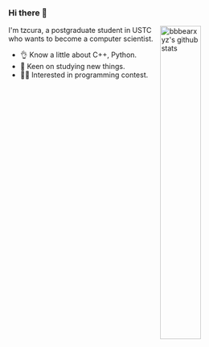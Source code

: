 ### Hi there 👋

<!--
**tzcura/tzcura** is a ✨ _special_ ✨ repository because its `README.md` (this file) appears on your GitHub profile.
-->

<img align="right" alt="bbbearxyz's github stats" width="40%" src="https://github-readme-stats.vercel.app/api?username=tzcura&show_icons=true">

I'm tzcura, a postgraduate student in USTC who wants to become a computer scientist.

-   :ok_hand: Know a little about C++, Python.
-   :running: Keen on studying new things.
-   :ok_woman: Interested in programming contest.

<!--

---
Here are some ideas to get you started:

- 🔭 I’m currently working on ...
- 🌱 I’m currently learning ...
- 👯 I’m looking to collaborate on ...
- 🤔 I’m looking for help with ...
- 💬 Ask me about ...
- 📫 How to reach me: ...
- 😄 Pronouns: ...
- ⚡ Fun fact: ...
-->
